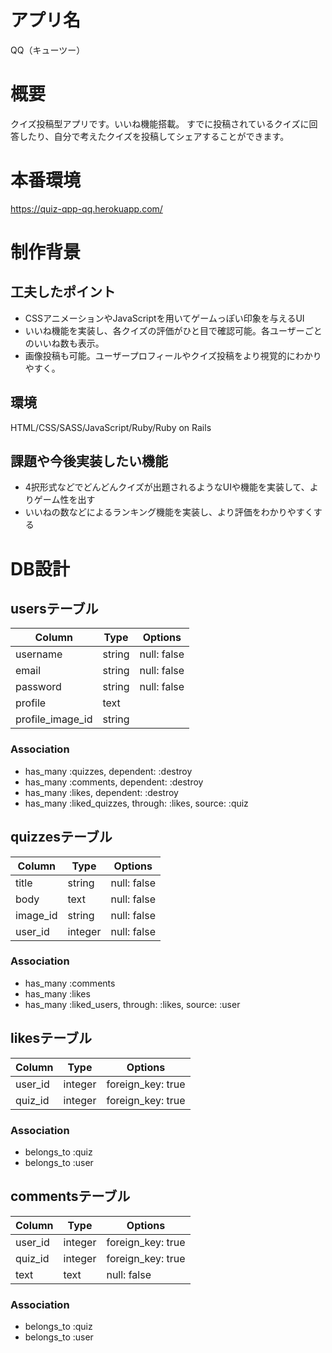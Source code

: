 # アプリ名
QQ（キューツー）

# 概要
クイズ投稿型アプリです。いいね機能搭載。
すでに投稿されているクイズに回答したり、自分で考えたクイズを投稿してシェアすることができます。

# 本番環境
https://quiz-qpp-qq.herokuapp.com/

# 制作背景
## 工夫したポイント
- CSSアニメーションやJavaScriptを用いてゲームっぽい印象を与えるUI
- いいね機能を実装し、各クイズの評価がひと目で確認可能。各ユーザーごとのいいね数も表示。
- 画像投稿も可能。ユーザープロフィールやクイズ投稿をより視覚的にわかりやすく。
## 環境
HTML/CSS/SASS/JavaScript/Ruby/Ruby on Rails
## 課題や今後実装したい機能
- 4択形式などでどんどんクイズが出題されるようなUIや機能を実装して、よりゲーム性を出す
- いいねの数などによるランキング機能を実装し、より評価をわかりやすくする

# DB設計
## usersテーブル
|Column|Type|Options|
|------|----|-------|
|username|string|null: false|
|email|string|null: false|
|password|string|null: false|
|profile|text|
|profile_image_id|string|

### Association
- has_many :quizzes, dependent: :destroy
- has_many :comments, dependent: :destroy
- has_many :likes, dependent: :destroy
- has_many :liked_quizzes, through: :likes, source: :quiz

## quizzesテーブル
|Column|Type|Options|
|------|----|-------|
|title|string|null: false|
|body|text|null: false|
|image_id|string|null: false|
|user_id|integer|null: false|

### Association
- has_many :comments
- has_many :likes
- has_many :liked_users, through: :likes, source: :user

## likesテーブル

|Column|Type|Options|
|------|----|-------|
|user_id|integer|foreign_key: true|
|quiz_id|integer|foreign_key: true|

### Association
- belongs_to :quiz
- belongs_to :user

## commentsテーブル

|Column|Type|Options|
|------|----|-------|
|user_id|integer|foreign_key: true|
|quiz_id|integer|foreign_key: true|
|text|text|null: false|

### Association
- belongs_to :quiz
- belongs_to :user
